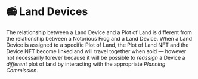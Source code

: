 # 📻 Land Devices

The relationship between a Land Device and a Plot of Land is different from the relationship between a Notorious Frog and a Land Device. When a Land Device is assigned to a specific Plot of Land, the Plot of Land NFT and the Device NFT become linked and will travel together when sold — however not necessarily forever because it will be possible to _reassign_ a Device a _different_ plot of land by interacting with the appropriate _Planning Commission_.

